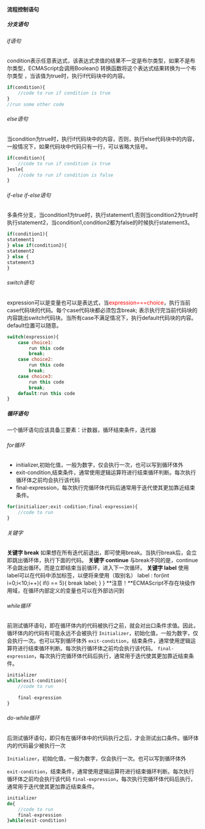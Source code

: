 #### 流程控制语句

   ##### 分支语句

###### if语句

condition表示任意表达式，该表达式求值的结果不一定是布尔类型，如果不是布尔类型，ECMAScript会调用Boolean() 转换函数将这个表达式结果转换为一个布尔类型 ，当该值为true时，执行if代码块中的内容。

````js
if(condition){
    //code to run if condition is true
}
//run some other code
````

###### else语句

当condition为true时，执行if代码块中的内容，否则，执行else代码块中的内容，一般情况下，如果代码块中代码只有一行，可以省略大括号。

````js
if(condition){
    //code to run if condition is true
}esle{
    //code to run if condition is false
}
````

###### if-else if-else语句

多条件分支，当condition1为true时，执行statement1,否则当condition2为true时执行statement2，当condition1,condition2都为false的时候执行statement3。

````js
if(condition1){
statement1
} else if(condition2){
statement2
} else {
statement3
}
````

###### switch语句

expression可以是变量也可以是表达式，当<font style="color:red">expression===choice</font>，执行当前case代码块的代码。每个case代码块都必须包含break; 表示执行完当前代码块的内容跳出switch代码块。当所有case不满足情况下，执行default代码块的内容。default位置可以随意。

````js
switch(expression){
    case choice1:
        run this code
        break;
    case choice2:
        run this code
        break;
    case choice3:
        run this code
        break;
    default:run this code
}
````

##### 循环语句

一个循环语句应该具备三要素：计数器，循环结束条件，迭代器

###### for循环

- initializer,初始化值，一般为数字，仅会执行一次，也可以写到循环体外
- exit-condition,结束条件，通常使用逻辑运算符进行结束循环判断。每次执行循环体之前均会执行该代码
- final-expression，每次执行完循环体代码后通常用于迭代使其更加靠近结束条件。

````js
for(initializer;exit-codition;final-expression){
    //code to run
}
````

###### 关键字

**关键字 break**
如果想在所有迭代前退出，即可使用break。当执行break后，会立即跳出循环体，执行下面的代码。
**关键字 continue**
与break不同的是，continue不会跳出循环。而是立即结束当前循环，进入下一次循环。
**关键字 label**
使用label可以在代码中添加标签，以便将来使用（取别名）
label : for(int i=0;i<10;i++){
if(i == 5){
break label;
}
}
**注意！**ECMAScript不存在块级作用域，在循环内部定义的变量也可以在外部访问到

###### while循环

前测试循环语句，即在循环体内的代码被执行之前，就会对出口条件求值。因此，循环体内的代码有可能永远不会被执行
`Initializer`，初始化值，一般为数字，仅会执行一次。也可以写到循环体外
`exit-condition`，结束条件，通常使用逻辑运算符进行结束循环判断。每次执行循环体之前均会执行该代码。
`final-expression`，每次执行完循环体代码后执行，通常用于迭代使其更加靠近结束条件。

````js
initializer
while(exit-condition){
    //code to run
    
    final-expression
}
````

###### do-while循环

后测试循环语句，即只有在循环体中的代码执行之后，才会测试出口条件。循环体内的代码最少被执行一次

`Initializer`，初始化值，一般为数字，仅会执行一次。也可以写到循环体外

`exit-condition`，结束条件，通常使用逻辑运算符进行结束循环判断。每次执行循环体之前均会执行该代码
`final-expression`，每次执行完循环体代码后执行，通常用于迭代使其更加靠近结束条件。

````js
initializer
do{
    //code to run
    final-expression
}while(exit-condition)
````

